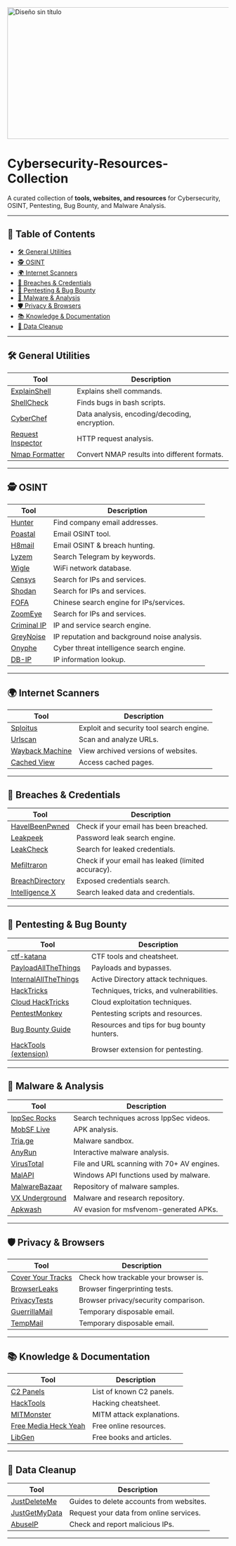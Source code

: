 <img width="800" height="300" alt="Diseño sin título" src="https://github.com/user-attachments/assets/67a89a53-9a2e-462e-9df1-1991aa64045c" />


# Cybersecurity-Resources-Collection
A curated collection of **tools, websites, and resources** for Cybersecurity, OSINT, Pentesting, Bug Bounty, and Malware Analysis.

---
## 📌 Table of Contents
- [🛠️ General Utilities](#️-general-utilities)
- [🕵️ OSINT](#-osint)
- [🌍 Internet Scanners](#-internet-scanners)
- [🔑 Breaches & Credentials](#-breaches--credentials)
- [🐞 Pentesting & Bug Bounty](#-pentesting--bug-bounty)
- [🦠 Malware & Analysis](#-malware--analysis)
- [🛡️ Privacy & Browsers](#️-privacy--browsers)
- [📚 Knowledge & Documentation](#-knowledge--documentation)
- [🧹 Data Cleanup](#-data-cleanup)

---

## 🛠️ General Utilities
| Tool | Description |
|------|-------------|
| [ExplainShell](https://explainshell.com) | Explains shell commands. |
| [ShellCheck](https://www.shellcheck.net/) | Finds bugs in bash scripts. |
| [CyberChef](https://gchq.github.io/CyberChef/) | Data analysis, encoding/decoding, encryption. |
| [Request Inspector](https://requestinspector.com/) | HTTP request analysis. |
| [Nmap Formatter](https://nmapformatter.com/) | Convert NMAP results into different formats. |

---

## 🕵️ OSINT
| Tool | Description |
|------|-------------|
| [Hunter](https://hunter.io) | Find company email addresses. |
| [Poastal](https://poastal.io/) | Email OSINT tool. |
| [H8mail](https://github.com/khast3x/h8mail) | Email OSINT & breach hunting. |
| [Lyzem](https://lyzem.com) | Search Telegram by keywords. |
| [Wigle](https://wigle.net) | WiFi network database. |
| [Censys](https://censys.io) | Search for IPs and services. |
| [Shodan](https://www.shodan.io/) | Search for IPs and services. |
| [FOFA](https://fofa.info/) | Chinese search engine for IPs/services. |
| [ZoomEye](https://zoomeye.org/) | Search for IPs and services. |
| [Criminal IP](https://www.criminalip.io/) | IP and service search engine. |
| [GreyNoise](https://www.greynoise.io/) | IP reputation and background noise analysis. |
| [Onyphe](https://www.onyphe.io/) | Cyber threat intelligence search engine. |
| [DB-IP](https://db-ip.com/) | IP information lookup. |

---

## 🌍 Internet Scanners
| Tool | Description |
|------|-------------|
| [Sploitus](https://sploitus.com) | Exploit and security tool search engine. |
| [Urlscan](https://urlscan.io) | Scan and analyze URLs. |
| [Wayback Machine](https://archive.org/web/) | View archived versions of websites. |
| [Cached View](https://cachedview.com/) | Access cached pages. |

---

## 🔑 Breaches & Credentials
| Tool | Description |
|------|-------------|
| [HaveIBeenPwned](https://haveibeenpwned.com/) | Check if your email has been breached. |
| [Leakpeek](https://leakpeek.com/) | Password leak search engine. |
| [LeakCheck](https://leakcheck.io/) | Search for leaked credentials. |
| [Mefiltraron](https://mefiltraron.com) | Check if your email has leaked (limited accuracy). |
| [BreachDirectory](https://breachdirectory.org/) | Exposed credentials search. |
| [Intelligence X](https://intelx.io/) | Search leaked data and credentials. |

---

## 🐞 Pentesting & Bug Bounty
| Tool | Description |
|------|-------------|
| [ctf-katana](https://github.com/JohnHammond/ctf-katana) | CTF tools and cheatsheet. |
| [PayloadAllTheThings](https://github.com/swisskyrepo/PayloadsAllTheThings) | Payloads and bypasses. |
| [InternalAllTheThings](https://github.com/Orange-Cyberdefense/GOAD) | Active Directory attack techniques. |
| [HackTricks](https://book.hacktricks.xyz) | Techniques, tricks, and vulnerabilities. |
| [Cloud HackTricks](https://cloud.hacktricks.xyz/) | Cloud exploitation techniques. |
| [PentestMonkey](http://pentestmonkey.net/) | Pentesting scripts and resources. |
| [Bug Bounty Guide](https://github.com/EdOverflow/bugbountyguide) | Resources and tips for bug bounty hunters. |
| [HackTools (extension)](https://github.com/LasCC/HackTools) | Browser extension for pentesting. |

---

## 🦠 Malware & Analysis
| Tool | Description |
|------|-------------|
| [IppSec Rocks](https://ippsec.rocks/) | Search techniques across IppSec videos. |
| [MobSF Live](https://mobsf.live/) | APK analysis. |
| [Tria.ge](https://tria.ge/) | Malware sandbox. |
| [AnyRun](https://any.run/) | Interactive malware analysis. |
| [VirusTotal](https://www.virustotal.com/) | File and URL scanning with 70+ AV engines. |
| [MalAPI](https://malapi.io/) | Windows API functions used by malware. |
| [MalwareBazaar](https://bazaar.abuse.ch/) | Repository of malware samples. |
| [VX Underground](https://vx-underground.org/) | Malware and research repository. |
| [Apkwash](https://github.com/kal1gh0st/apkwash) | AV evasion for msfvenom-generated APKs. |

---

## 🛡️ Privacy & Browsers
| Tool | Description |
|------|-------------|
| [Cover Your Tracks](https://coveryourtracks.eff.org/) | Check how trackable your browser is. |
| [BrowserLeaks](https://browserleaks.com/) | Browser fingerprinting tests. |
| [PrivacyTests](https://privacytests.org/) | Browser privacy/security comparison. |
| [GuerrillaMail](https://www.guerrillamail.com/) | Temporary disposable email. |
| [TempMail](https://temp-mail.org/) | Temporary disposable email. |

---

## 📚 Knowledge & Documentation
| Tool | Description |
|------|-------------|
| [C2 Panels](https://github.com/xrkk/C2-panels) | List of known C2 panels. |
| [HackTools](https://github.com/LasCC/HackTools) | Hacking cheatsheet. |
| [MITMonster](https://mitmonster.org/) | MITM attack explanations. |
| [Free Media Heck Yeah](https://free-for.dev/) | Free online resources. |
| [LibGen](https://libgen.is/) | Free books and articles. |

---

## 🧹 Data Cleanup
| Tool | Description |
|------|-------------|
| [JustDeleteMe](https://justdeleteme.xyz/) | Guides to delete accounts from websites. |
| [JustGetMyData](https://justgetmydata.com/) | Request your data from online services. |
| [AbuseIP](https://www.abuseipdb.com/) | Check and report malicious IPs. |

---
